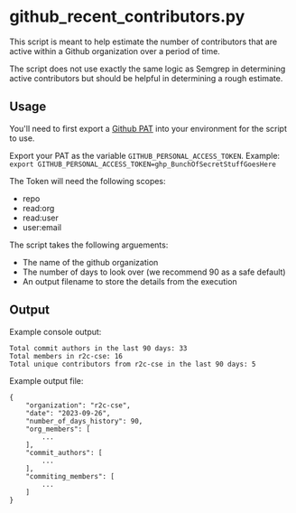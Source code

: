 # github_recent_contributors.py
This script is meant to help estimate the number of contributors that are active within a Github organization over a period of time.

The script does not use exactly the same logic as Semgrep in determining active contributors but should be helpful in determining a rough estimate.

## Usage
You'll need to first export a [Github PAT](https://docs.github.com/en/authentication/keeping-your-account-and-data-secure/managing-your-personal-access-tokens) into your environment for the script to use.

Export your PAT as the variable `GITHUB_PERSONAL_ACCESS_TOKEN`.  Example:
```export GITHUB_PERSONAL_ACCESS_TOKEN=ghp_BunchOfSecretStuffGoesHere```

The Token will need the following scopes:
- repo
- read:org
- read:user
- user:email

The script takes the following arguements:
- The name of the github organization
- The number of days to look over (we recommend 90 as a safe default)
- An output filename to store the details from the execution

## Output
Example console output:
```
Total commit authors in the last 90 days: 33
Total members in r2c-cse: 16
Total unique contributors from r2c-cse in the last 90 days: 5
```

Example output file:
```
{
    "organization": "r2c-cse",
    "date": "2023-09-26",
    "number_of_days_history": 90,
    "org_members": [
        ...
    ],
    "commit_authors": [
        ...
    ],
    "commiting_members": [
        ...
    ]
}
```